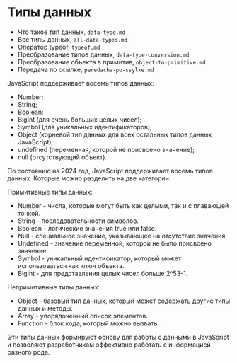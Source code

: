 # Типы данных

- Что такое тип данных, `data-type.md`
- Все типы данных, `all-data-types.md`
- Оператор typeof, `typeof.md`
- Преобразование типов данных, `data-type-conversion.md`
- Преобразование объекта в примитив, `object-to-primitive.md`
- Передача по ссылке, `peredacha-po-ssylke.md`

JavaScript поддерживает восемь типов данных:
- Number;
- String;
- Boolean;
- BigInt (для очень больших целых чисел);
- Symbol (для уникальных идентификаторов);
- Object (корневой тип данных для всех остальных типов данных JavaScript);
- undefined (переменная, которой не присвоено значение);
- null (отсутствующий объект).

По состоянию на 2024 год, JavaScript поддерживает восемь типов данных. Которые можно разделить на две категории:

Примитивные типы данных:
- Number - числа, которые могут быть как целыми, так и с плавающей точкой.
- String - последовательности символов.
- Boolean - логические значения true или false.
- Null - специальное значение, указывающее на отсутствие значения.
- Undefined - значение переменной, которой не было присвоено значение.
- Symbol - уникальный идентификатор, который может использоваться как ключ объекта.
- BigInt - для представления целых чисел больше 2^53-1.

Непримитивные типы данных:
- Object - базовый тип данных, который может содержать другие типы данных и методы.
- Array - упорядоченный список элементов.
- Function - блок кода, который можно вызвать.

Эти типы данных формируют основу для работы с данными в JavaScript и позволяют разработчикам эффективно работать с информацией разного рода.
